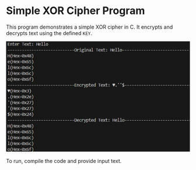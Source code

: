 # Simple XOR Cipher Program

This program demonstrates a simple XOR cipher in C. It encrypts and decrypts text using the defined `KEY`.

![Example](example.png)

To run, compile the code and provide input text.
